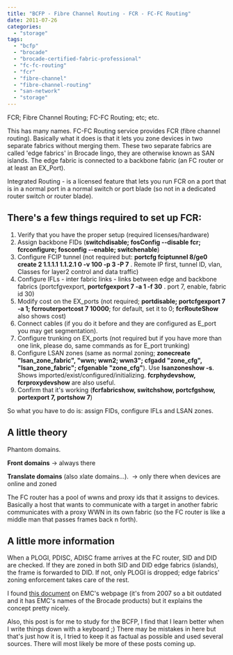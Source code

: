 ```yaml
---
title: "BCFP - Fibre Channel Routing - FCR - FC-FC Routing"
date: 2011-07-26
categories: 
  - "storage"
tags: 
  - "bcfp"
  - "brocade"
  - "brocade-certified-fabric-professional"
  - "fc-fc-routing"
  - "fcr"
  - "fibre-channel"
  - "fibre-channel-routing"
  - "san-network"
  - "storage"
---
```


FCR; Fibre Channel Routing; FC-FC Routing; etc; etc.

This has many names. FC-FC Routing service provides FCR (fibre channel routing). Basically what it does is that it lets you zone devices in two separate fabrics without merging them. These two separate fabrics are called 'edge fabrics' in Brocade lingo, they are otherwise known as SAN islands. The edge fabric is connected to a backbone fabric (an FC router or at least an EX\_Port).

Integrated Routing - is a licensed feature that lets you run FCR on a port that is in a normal port in a normal switch or port blade (so not in a dedicated router switch or router blade).

## There's a few things required to set up FCR:

1. Verify that you have the proper setup (required licenses/hardware)
2. Assign backbone FIDs (**switchdisable; fosConfig --disable fcr; fcrconfigure; fosconfig --enable; switchenable**)
3. Configure FCIP tunnel (not required but: **portcfg fciptunnel 8/ge0 create 2 1.1.1.1 1.1.2.1 0 -v 100 -p 3 -P 7** . Remote IP first, tunnel ID, vlan, Classes for layer2 control and data traffic)
4. Configure IFLs - inter fabric links - links between edge and backbone fabrics (portcfgvexport, **portcfgexport 7 -a 1 -f 30** . port 7, enable, fabric id 30)
5. Modify cost on the EX\_ports (not required; **portdisable; portcfgexport 7 -a 1; fcrrouterportcost 7 10000**; for default, set it to 0; **fcrRouteShow** also shows cost)
6. Connect cables (if you do it before and they are configured as E\_port you may get segmentation).
7. Configure trunking on EX\_ports (not required but if you have more than one link, please do, same commands as for E\_port trunking)
8. Configure LSAN zones (same as normal zoning; **zonecreate "lsan\_zone\_fabric", "wwn; wwn2; wwn3"; cfgadd "zone\_cfg", "lsan\_zone\_fabric"; cfgenable "zone\_cfg"**). Use **lsanzoneshow -s**. Shows imported/exist/configured/initializing. **fcrphydevshow, fcrproxydevshow** are also useful.
9. Confirm that it's working (**fcrfabricshow, switchshow, portcfgshow, portexport 7, portshow 7**)

So what you have to do is: assign FIDs, configure IFLs and LSAN zones. 

## A little theory

Phantom domains.

**Front domains** -> always there

**Translate domains** (also xlate domains...).  -> only there when devices are online and zoned

The FC router has a pool of wwns and proxy ids that it assigns to devices. Basically a host that wants to communicate with a target in another fabric communicates with a proxy WWN in its own fabric (so the FC router is like a middle man that passes frames back n forth).

## A little more information

When a PLOGI, PDISC, ADISC frame arrives at the FC router, SID and DID are checked. If they are zoned in both SID and DID edge fabrics (islands), the frame is forwarded to DID. If not, only PLOGI is dropped; edge fabrics' zoning enforcement takes care of the rest.

I found [this document](http://education.emc.com/main/common/documents/ks_articles/brocade_fibre_channel_routing.pdf "on emc.com and it's a pdf") on EMC's webpage (it's from 2007 so a bit outdated and it has EMC's names of the Brocade products) but it explains the concept pretty nicely.

Also, this post is for me to study for the BCFP, I find that I learn better when I write things down with a keyboard ;) There may be mistakes in here but that's just how it is, I tried to keep it as factual as possible and used several sources. There will most likely be more of these posts coming up.
